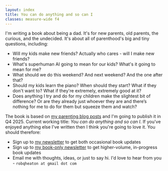 ```yaml
---
layout: index
title: You can do anything and so can I
classes: measure-wide f4
---
```

I'm writing a book about being a dad. It's for new parents, old parents, the curious, and the undecided. It's about all of parenthood's big and tiny questions, including:

* Will my kids make new friends? Actually who cares - will I make new friends?
* What's superhuman AI going to mean for our kids? What's it going to mean for me?
* What should we do this weekend? And next weekend? And the one after that?
* Should my kids learn the piano? When should they start? What if they don't want to? What if they're extremely, extremely good at it?
* Does anything I try and do for my children make the slightest bit of difference? Or are they already just whoever they are and there’s nothing for me to do for them but squeeze them and watch?

The book is based on [my parenting blog posts](https://robertheaton.com/#parenthood) and I'm going to publish it in Q4 2025. Current working title: *You can do anything and so can I*. If you've enjoyed anything else I've written then I think you're going to love it. You should therefore:

* Sign up to [my newsletter](/newsletter) to get both occasional book updates
* Sign up to [my book-only newsletter](https://robertheatonbook.substack.com/) to get higher-volume, in-progress book updates
* Email me with thoughts, ideas, or just to say hi. I'd love to hear from you - `robqheaton at gmail dot com`